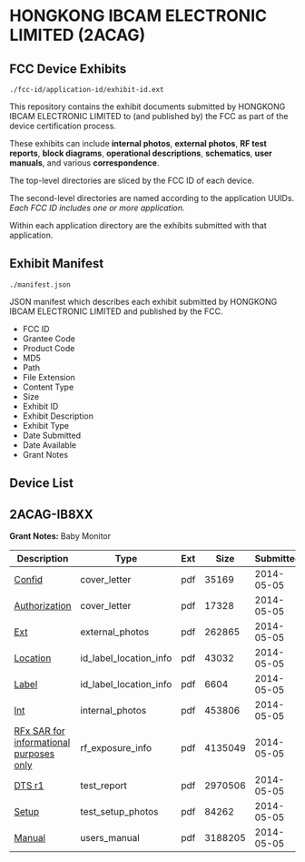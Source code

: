 # HONGKONG IBCAM ELECTRONIC LIMITED (2ACAG)
## FCC Device Exhibits

```
./fcc-id/application-id/exhibit-id.ext
```

This repository contains the exhibit documents submitted by HONGKONG IBCAM ELECTRONIC LIMITED to (and published by) the FCC as part of the device certification process.

These exhibits can include **internal photos**, **external photos**, **RF test reports**, **block diagrams**, **operational descriptions**, **schematics**, **user manuals**, and various **correspondence**.

The top-level directories are sliced by the FCC ID of each device.

The second-level directories are named according to the application UUIDs. *Each FCC ID includes one or more application.*

Within each application directory are the exhibits submitted with that application. 

## Exhibit Manifest

```
./manifest.json
```

JSON manifest which describes each exhibit submitted by HONGKONG IBCAM ELECTRONIC LIMITED and published by the FCC.

- FCC ID
- Grantee Code
- Product Code
- MD5
- Path
- File Extension
- Content Type
- Size
- Exhibit ID
- Exhibit Description
- Exhibit Type
- Date Submitted
- Date Available
- Grant Notes

## Device List
## 2ACAG-IB8XX
**Grant Notes:** Baby Monitor

| Description | Type | Ext | Size | Submitted | Available |
| ----------- | ---- | --- | ---- | --------- | --------- |
| [Confid](2ACAG-IB8XX/c1903293b01881565d4c1cdbd9fa7de7/2258092.pdf) | cover_letter | pdf | 35169 | 2014-05-05 | 2014-05-05 |
| [Authorization](2ACAG-IB8XX/c1903293b01881565d4c1cdbd9fa7de7/2258093.pdf) | cover_letter | pdf | 17328 | 2014-05-05 | 2014-05-05 |
| [Ext](2ACAG-IB8XX/c1903293b01881565d4c1cdbd9fa7de7/2258094.pdf) | external_photos | pdf | 262865 | 2014-05-05 | 2014-05-05 |
| [Location](2ACAG-IB8XX/c1903293b01881565d4c1cdbd9fa7de7/2258098.pdf) | id_label_location_info | pdf | 43032 | 2014-05-05 | 2014-05-05 |
| [Label](2ACAG-IB8XX/c1903293b01881565d4c1cdbd9fa7de7/2258099.pdf) | id_label_location_info | pdf | 6604 | 2014-05-05 | 2014-05-05 |
| [Int](2ACAG-IB8XX/c1903293b01881565d4c1cdbd9fa7de7/2258097.pdf) | internal_photos | pdf | 453806 | 2014-05-05 | 2014-05-05 |
| [RFx SAR for informational purposes only](2ACAG-IB8XX/c1903293b01881565d4c1cdbd9fa7de7/2258095.pdf) | rf_exposure_info | pdf | 4135049 | 2014-05-05 | 2014-05-05 |
| [DTS r1](2ACAG-IB8XX/c1903293b01881565d4c1cdbd9fa7de7/2258096.pdf) | test_report | pdf | 2970506 | 2014-05-05 | 2014-05-05 |
| [Setup](2ACAG-IB8XX/c1903293b01881565d4c1cdbd9fa7de7/2258115.pdf) | test_setup_photos | pdf | 84262 | 2014-05-05 | 2014-05-05 |
| [Manual](2ACAG-IB8XX/c1903293b01881565d4c1cdbd9fa7de7/2258116.pdf) | users_manual | pdf | 3188205 | 2014-05-05 | 2014-05-05 |
